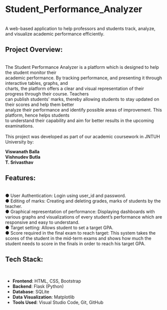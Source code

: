 # Student_Performance_Analyzer
<br>
A web-based application to help professors and students track, analyze, and visualize academic performance efficiently.
<br>

## Project Overview:
<br>
The Student Performance Analyzer is a platform which is designed to help the student monitor their
<br>
academic performance. By tracking performance, and presenting it through interactive tables, graphs, and
<br>
charts, the platform offers a clear and visual representation of their progress through their course. Teachers
<br>
can publish students' marks, thereby allowing students to stay updated on their scores and help them better
<br>
analyze their performance and identify possible areas of improvement. This platform, hence helps students
<br>
to understand their capability and aim for better results in the upcoming examinations.
<br>
<br>
This project was developed as part of our academic coursework in JNTUH University by:
<br>

**Viswanath Balla**<br>
**Vishnudev Butla**<br>
**T. Srivasthav**


## Features:
<br>
● User Authentication: Login using user_id and password.
<br>
● Editing of marks: Creating and deleting grades, marks of students by the teacher.
<br>
● Graphical representation of performance: Displaying dashboards with various graphs and visualizations of every student’s performance which are responsive and easy to understand.
<br>
● Target setting: Allows student to set a target GPA.
<br>
● Score required in the final exam to reach target: This system takes the scores of the student in the mid-term exams and shows how much the student needs to score in the finals in order to reach his target GPA.

## Tech Stack:
<br>

- **Frontend**: HTML, CSS, Bootstrap
- **Backend**: Flask (Python)
- **Database**: SQLite
- **Data Visualization**: Matplotlib
- **Tools Used**: Visual Studio Code, Git, GitHub
